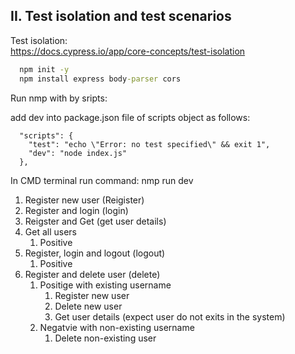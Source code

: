
## II. Test isolation and test scenarios

Test isolation:  
https://docs.cypress.io/app/core-concepts/test-isolation


```cmd
  npm init -y
  npm install express body-parser cors
```

Run nmp with by sripts:

add dev into package.json file of scripts object as follows: 

```javascrip
  "scripts": {
    "test": "echo \"Error: no test specified\" && exit 1",
    "dev": "node index.js"
  },
```

In CMD terminal run command: nmp run dev

1. Register new user (Reigister)
2. Register and login (login)
3. Reigster and Get (get user details)
4. Get all users
   1. Positive 
5. Register, login and logout (logout)
   1. Positive
6. Register and delete user (delete)
   1. Positige with existing username
      1. Register new user
      2. Delete new user
      3. Get user details (expect user do not exits in the system)
   2. Negatvie with non-existing username
      1. Delete non-existing user




<br>



